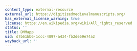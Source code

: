 ```yaml
---
content_type: external-resource
external_url: https://digitizedmedievalmanuscripts.org/
has_external_license_warning: true
license: https://en.wikipedia.org/wiki/All_rights_reserved
status: ''
title: DMMapp
uid: d7b61bb6-1ccc-4897-a434-fb2de59e74a2
wayback_url: ''
---
```

